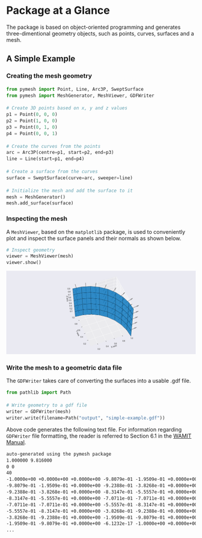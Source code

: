 # Package at a Glance

The package is based on object-oriented programming and generates three-dimentional geometry objects, such as points, curves, surfaces and a mesh.

## A Simple Example

### Creating the mesh geometry

```python linenums="1" title="pymesh/examples/vertical-cylinder.py"
from pymesh import Point, Line, Arc3P, SweptSurface
from pymesh import MeshGenerator, MeshViewer, GDFWriter

# Create 3D points based on x, y and z values
p1 = Point(0, 0, 0)
p2 = Point(1, 0, 0)
p3 = Point(0, 1, 0)
p4 = Point(0, 0, 1)

# Create the curves from the points
arc = Arc3P(centre=p1, start=p2, end=p3)
line = Line(start=p1, end=p4)

# Create a surface from the curves
surface = SweptSurface(curve=arc, sweeper=line)

# Initialize the mesh and add the surface to it
mesh = MeshGenerator()
mesh.add_surface(surface)
```

### Inspecting the mesh

A `MeshViewer`, based on the `matplotlib` package, is used to conveniently plot and inspect the surface panels and their normals as shown below.

```python linenums="21"
# Inspect geometry
viewer = MeshViewer(mesh)
viewer.show()
```

![Visualization of panel mesh using MeshViewer](../img/simple-example.png "Visualization of panel mesh using MeshViewer")

### Write the mesh to a geometric data file

The `GDFWriter` takes care of converting the surfaces into a usable .gdf file.

```python linenums="25"
from pathlib import Path

# Write geometry to a gdf file
writer = GDFWriter(mesh)
writer.write(filename=Path("output", "simple-example.gdf"))
```

Above code generates the following text file. For information regarding `GDFWriter` file formatting, the reader is referred to Section 6.1 in the [WAMIT Manual](https://www.wamit.com/manual7.x/v75_manual.pdf).

```txt
auto-generated using the pymesh package
1.000000 9.816000
0 0
40
-1.0000e+00 +0.0000e+00 +0.0000e+00 -9.8079e-01 -1.9509e-01 +0.0000e+00 -9.8079e-01 -1.9509e-01 +2.0000e-01 -1.0000e+00 +0.0000e+00 +2.0000e-01
-9.8079e-01 -1.9509e-01 +0.0000e+00 -9.2388e-01 -3.8268e-01 +0.0000e+00 -9.2388e-01 -3.8268e-01 +2.0000e-01 -9.8079e-01 -1.9509e-01 +2.0000e-01
-9.2388e-01 -3.8268e-01 +0.0000e+00 -8.3147e-01 -5.5557e-01 +0.0000e+00 -8.3147e-01 -5.5557e-01 +2.0000e-01 -9.2388e-01 -3.8268e-01 +2.0000e-01
-8.3147e-01 -5.5557e-01 +0.0000e+00 -7.0711e-01 -7.0711e-01 +0.0000e+00 -7.0711e-01 -7.0711e-01 +2.0000e-01 -8.3147e-01 -5.5557e-01 +2.0000e-01
-7.0711e-01 -7.0711e-01 +0.0000e+00 -5.5557e-01 -8.3147e-01 +0.0000e+00 -5.5557e-01 -8.3147e-01 +2.0000e-01 -7.0711e-01 -7.0711e-01 +2.0000e-01
-5.5557e-01 -8.3147e-01 +0.0000e+00 -3.8268e-01 -9.2388e-01 +0.0000e+00 -3.8268e-01 -9.2388e-01 +2.0000e-01 -5.5557e-01 -8.3147e-01 +2.0000e-01
-3.8268e-01 -9.2388e-01 +0.0000e+00 -1.9509e-01 -9.8079e-01 +0.0000e+00 -1.9509e-01 -9.8079e-01 +2.0000e-01 -3.8268e-01 -9.2388e-01 +2.0000e-01
-1.9509e-01 -9.8079e-01 +0.0000e+00 -6.1232e-17 -1.0000e+00 +0.0000e+00 -6.1232e-17 -1.0000e+00 +2.0000e-01 -1.9509e-01 -9.8079e-01 +2.0000e-01
...
```
